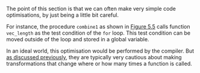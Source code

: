 The point of this section is that we can often make very simple code optimisations, by just being a little bit careful.

For instance, the procedure `combine1` as shown in [Figure 5.5](Program%20Example.md) calls function `vec_length` as the test condition of the `for` loop. This test condition can be moved outside of the loop and stored in a global variable. 

In an ideal world, this optimisation would be performed by the compiler. But [as discussed previously](Capabilities%20and%20Limitations%20of%20Optimising%20Compilers.md), they are typically very cautious about making transformations that change where or how many times a function is called. 